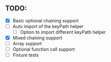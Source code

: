 ## TODO:

- [x] Basic optional chaining support
- [ ] Auto import of the keyPath helper
  - [ ] Option to import different keyPath helper
- [x] Mixed chaining support
- [ ] Array support
- [ ] Optional function call support
- [ ] Fixture tests
